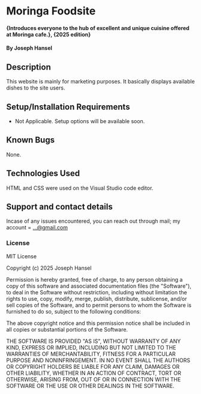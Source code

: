 # Moringa Foodsite
#### {Introduces everyone to the hub of excellent and unique cuisine offered at Moringa cafe.}, {2025 edition}
#### By **Joseph Hansel**
## Description
 This website is mainly for marketing purposes. It basically displays available dishes to the site users. 
## Setup/Installation Requirements
* Not Applicable.
 Setup options will be available soon. 
## Known Bugs
 None. 
## Technologies Used
 HTML and CSS were used on the Visual Studio code editor. 
## Support and contact details
 Incase of any issues encountered, you can reach out through mail; my account = ...@gmail.com
### License
MIT License

Copyright (c) 2025 Joseph Hansel

Permission is hereby granted, free of charge, to any person obtaining a copy
of this software and associated documentation files (the "Software"), to deal
in the Software without restriction, including without limitation the rights
to use, copy, modify, merge, publish, distribute, sublicense, and/or sell
copies of the Software, and to permit persons to whom the Software is
furnished to do so, subject to the following conditions:

The above copyright notice and this permission notice shall be included in all
copies or substantial portions of the Software.

THE SOFTWARE IS PROVIDED "AS IS", WITHOUT WARRANTY OF ANY KIND, EXPRESS OR
IMPLIED, INCLUDING BUT NOT LIMITED TO THE WARRANTIES OF MERCHANTABILITY,
FITNESS FOR A PARTICULAR PURPOSE AND NONINFRINGEMENT. IN NO EVENT SHALL THE
AUTHORS OR COPYRIGHT HOLDERS BE LIABLE FOR ANY CLAIM, DAMAGES OR OTHER
LIABILITY, WHETHER IN AN ACTION OF CONTRACT, TORT OR OTHERWISE, ARISING FROM,
OUT OF OR IN CONNECTION WITH THE SOFTWARE OR THE USE OR OTHER DEALINGS IN THE
SOFTWARE. 